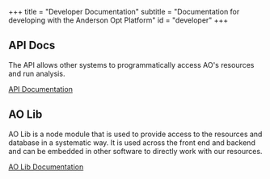 +++
title = "Developer Documentation"
subtitle = "Documentation for developing with the Anderson Opt Platform"
id = "developer"
+++

## API Docs

The API allows other systems to programmatically access AO's resources and run analysis.

[API Documentation](http://andersonopt-api-docs.s3-website-us-west-2.amazonaws.com/)

## AO Lib

AO Lib is a node module that is used to provide access to the resources and database in a systematic way.  It is used across the front end and backend and can be embedded in other software to directly work with our resources.

[AO Lib Documentation](https://s3-us-west-2.amazonaws.com/docs.andersonopt.com/ao-lib/0.2.4/index.html)